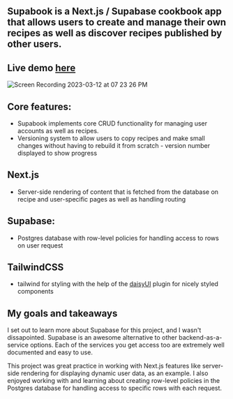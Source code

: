 ## Supabook is a Next.js / Supabase cookbook app that allows users to create and manage their own recipes as well as discover recipes published by other users. 

## Live demo [here](https://effervescent-duckanoo-8cf53f.netlify.app/)

![Screen Recording 2023-03-12 at 07 23 26 PM](https://user-images.githubusercontent.com/99948055/224584170-c93d82f3-122e-4762-8fe3-3bde1d9f193b.gif)

## Core features:
- Supabook implements core CRUD functionality for managing user accounts as well as recipes. 
- Versioning system to allow users to copy recipes and make small changes without having to rebuild it from scratch - version number displayed to show progress

## Next.js
- Server-side rendering of content that is fetched from the database on recipe and user-specific pages as well as handling routing

## Supabase:
 - Postgres database with row-level policies for handling access to rows on user request 
 
## TailwindCSS
 - tailwind for styling with the help of the [daisyUI](https://daisyui.com/) plugin for nicely styled components 
 
 ## My goals and takeaways 
I set out to learn more about Supabase for this project, and I wasn't dissapointed. Supabase is an awesome alternative to other backend-as-a-service options. Each of the services you get access too are extremely well documented and easy to use.  

This project was great practice in working with Next.js features like server-side rendering for displaying dynamic user data, as an example. I also enjoyed working with and learning about creating row-level policies in the Postgres database for handling access to specific rows with each request. 

 
